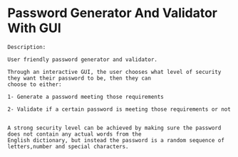 # Password Generator And Validator With GUI
    Description:
    
    User friendly password generator and validator.

    Through an interactive GUI, the user chooses what level of security they want their password to be, then they can 
    choose to either:

    1- Generate a password meeting those requirements

    2- Validate if a certain password is meeting those requirements or not


    A strong security level can be achieved by making sure the password does not contain any actual words from the 
    English dictionary, but instead the password is a random sequence of letters,number and special characters.
